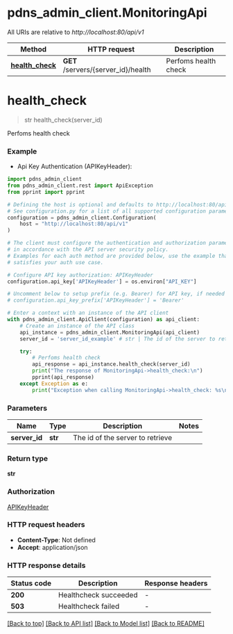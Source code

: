 # pdns_admin_client.MonitoringApi

All URIs are relative to *http://localhost:80/api/v1*

Method | HTTP request | Description
------------- | ------------- | -------------
[**health_check**](MonitoringApi.md#health_check) | **GET** /servers/{server_id}/health | Perfoms health check


# **health_check**
> str health_check(server_id)

Perfoms health check

### Example

* Api Key Authentication (APIKeyHeader):

```python
import pdns_admin_client
from pdns_admin_client.rest import ApiException
from pprint import pprint

# Defining the host is optional and defaults to http://localhost:80/api/v1
# See configuration.py for a list of all supported configuration parameters.
configuration = pdns_admin_client.Configuration(
    host = "http://localhost:80/api/v1"
)

# The client must configure the authentication and authorization parameters
# in accordance with the API server security policy.
# Examples for each auth method are provided below, use the example that
# satisfies your auth use case.

# Configure API key authorization: APIKeyHeader
configuration.api_key['APIKeyHeader'] = os.environ["API_KEY"]

# Uncomment below to setup prefix (e.g. Bearer) for API key, if needed
# configuration.api_key_prefix['APIKeyHeader'] = 'Bearer'

# Enter a context with an instance of the API client
with pdns_admin_client.ApiClient(configuration) as api_client:
    # Create an instance of the API class
    api_instance = pdns_admin_client.MonitoringApi(api_client)
    server_id = 'server_id_example' # str | The id of the server to retrieve

    try:
        # Perfoms health check
        api_response = api_instance.health_check(server_id)
        print("The response of MonitoringApi->health_check:\n")
        pprint(api_response)
    except Exception as e:
        print("Exception when calling MonitoringApi->health_check: %s\n" % e)
```



### Parameters


Name | Type | Description  | Notes
------------- | ------------- | ------------- | -------------
 **server_id** | **str**| The id of the server to retrieve | 

### Return type

**str**

### Authorization

[APIKeyHeader](../README.md#APIKeyHeader)

### HTTP request headers

 - **Content-Type**: Not defined
 - **Accept**: application/json

### HTTP response details

| Status code | Description | Response headers |
|-------------|-------------|------------------|
**200** | Healthcheck succeeded |  -  |
**503** | Healthcheck failed |  -  |

[[Back to top]](#) [[Back to API list]](../README.md#documentation-for-api-endpoints) [[Back to Model list]](../README.md#documentation-for-models) [[Back to README]](../README.md)

